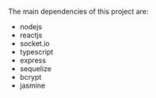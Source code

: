 The main dependencies of this project are:
- nodejs
- reactjs
- socket.io
- typescript
- express
- sequelize
- bcrypt
- jasmine
